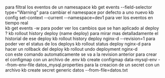para filtral los eventos de un namesapace 
kb get events --field-selector type="Warning"
para cambiar el namespace por defecto a uno nuevo 
kb config set-context --current --namespace=dev1
para ver los eventos en tiempo real  
kb get events -w
para  poder ver los cambios que se han aplicado al deploy ?
kb rollout history deploy (name deploy)
para mirar mas detalladamente el historial de ese deploy 
kb rollout history deploy nginx-d --revision=1
para poder ver el status de los deploys 
kb rollout status deploy nginx-d
para hacer un rollback del deploy 
kb rollout undo deployment nginx-d  
con este comando automaticamente se va a la revision anterior
para crear el configmap con un archivo de .env 
kb create configmap data-mysql-env --from-env-file datos_mysql.properties
para la creacion de un secret con un archivo 
kb create secret generic datos --from-file=datos.txt
